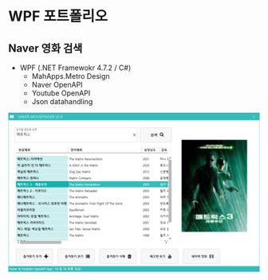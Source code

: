 # WPF 포트폴리오

## Naver 영화 검색
 - WPF (.NET Framewokr 4.7.2 / C#)
   - MahApps.Metro Design
   - Naver OpenAPI
   - Youtube OpenAPI
   - Json datahandling
  
  ![NaverMovieFinder](https://github.com/spearstring/StudyWpf/blob/main/capture/matrix.png)
